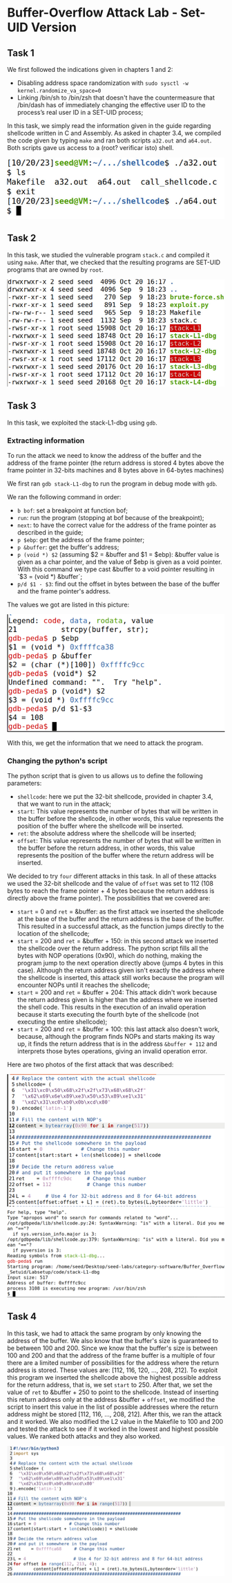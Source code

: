 # Buffer-Overflow Attack Lab - Set-UID Version

## Task 1

We first followed the indications given in chapters 1 and 2:
- Disabling address space randomization with `sudo sysctl -w kernel.randomize_va_space=0`
- Linking /bin/sh to /bin/zsh that doesn't have the countermeasure that /bin/dash has of immediately changing the effective user ID to the process’s real user ID in a SET-UID process;
 
In this task, we simply read the information given in the guide regarding shellcode written in C and Assembly. As asked in chapter 3.4, we compiled the code given by typing `make` and ran both scripts `a32.out` and `a64.out`. Both scripts gave us access to a (root? verificar isto) shell.

![shellcodes](/img/shellcodes.jpeg)

## Task 2

In this task, we studied the vulnerable program `stack.c` and compiled it using `make`. After that, we checked that the resulting programs are SET-UID programs that are owned by `root`.

![permission](/img/permissions.jpeg)

## Task 3
In this task, we exploited the stack-L1-dbg using `gdb`.

### Extracting information
To run the attack we need to know the address of the buffer and the address of the frame pointer (the return address is stored 4 bytes above the frame pointer in 32-bits machines and 8 bytes above in 64-bytes machines) 

We first ran `gdb stack-L1-dbg` to run the program in debug mode with `gdb`.

We ran the following command in order:
- `b bof`: set a breakpoint at function bof;
- `run`: run the program (stopping at bof because of the breakpoint);
- `next`: to have the correct value for the address of the frame pointer as described in the guide;
- `p $ebp`: get the address of the frame pointer;
- `p &buffer`: get the buffer's address;
- `p (void *) $2` (assuming $2 = &buffer and $1 = $ebp): &buffer value is given as a char pointer, and the value of $ebp is given as a void pointer. With this command we type cast &buffer to a void pointer resulting in `$3 = (void *) &buffer`;
- `p/d $1 - $3`: find out the offset in bytes between the base of the buffer and the frame pointer's address.


The values we got are listed in this picture:

![gdb info](img/gdb-info.png)

With this, we get the information that we need to attack the program.

### Changing the python's script
The python script that is given to us allows us to define the following parameters:

- `shellcode`: here we put the 32-bit shellcode, provided in chapter 3.4, that we want to run in the attack;
- `start`: This value represents the number of bytes that will be written in the buffer before the shellcode, in other words, this value represents the position of the buffer where the shellcode will be inserted.
- `ret`: the absolute address where the shellcode will be inserted;
- `offset`: This value represents the number of bytes that will be written in the buffer before the return address, in other words, this value represents the position of the buffer where the return address will be inserted.


We decided to try `four` different attacks in this task. In all of these attacks we used the 32-bit shellcode and the value of `offset` was set to 112 (108 bytes to reach the frame pointer + 4 bytes because the return address is directly above the frame pointer). The possibilities that we covered are:

- `start` = 0 and `ret` = &buffer: as the first attack we inserted the shellcode at the base of the buffer and the return address is the base of the buffer. This resulted in a successful attack, as the function jumps directly to the location of the shellcode;
- `start` = 200 and `ret` = &buffer + 150: in this second attack we inserted the shellcode over the return address. The python script fills all the bytes with NOP operations (0x90), which do nothing, making the program jump to the next operation directly above (jumps 4 bytes in this case). Although the return address given isn't exactly the address where the shellcode is inserted, this attack still works because the program will encounter NOPs until it reaches the shellcode;
- `start` = 200 and `ret` = &buffer + 204: This attack didn't work because the return address given is higher than the address where we inserted the shell code. This results in the execution of an invalid operation because it starts executing the fourth byte of the shellcode (not executing the entire shellcode);
- `start` = 200 and `ret` = &buffer + 100: this last attack also doesn't work, because, although the program finds NOPs and starts making its way up, it finds the return address that is in the address `&buffer + 112` and interprets those bytes operations, giving an invalid operation error.

Here are two photos of the first attack that was described:

![python script](img/script.png)
![attack](img/attack.png)

## Task 4

In this task, we had to attack the same program by only knowing the address of the buffer. We also know that the buffer's size is guaranteed to be between 100 and 200. Since we know that the buffer's size is between 100 and 200 and that the address of the frame buffer is a multiple of four there are a limited number of possibilities for the address where the return address is stored. These values are: [112, 116, 120, ..., 208, 212]. To exploit this program we inserted the shellcode above the highest possible address for the return address, that is, we set `start` to 250. After that, we set the value of `ret` to &buffer + 250 to point to the shellcode. Instead of inserting this return address only at the address &buffer + `offset`, we modified the script to insert this value in the list of possible addresses where the return address might be stored [112, 116, ..., 208, 212]. After this, we ran the attack and it worked. We also modified the L2 value in the Makefile to 100 and 200 and tested the attack to see if it worked in the lowest and highest possible values. We ranked both attacks and they also worked.

![modified python script](/img/attack_task4.png)